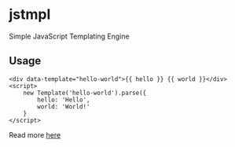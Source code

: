 # jstmpl
Simple JavaScript Templating Engine

## Usage
```
<div data-template="hello-world">{{ hello }} {{ world }}</div>
<script>
    new Template('hello-world').parse({
        hello: 'Hello',
        world: 'World!'
    }
</script>
```

Read more [here](http://pinodex.github.io/jstmpl/)
